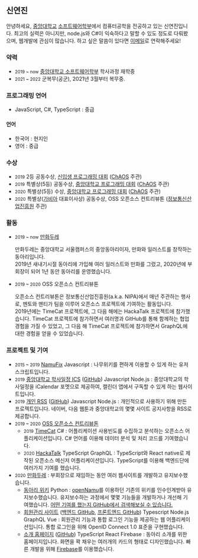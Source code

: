 <p></p>

## 신연진
안녕하세요, [중앙대학교](https://www.cau.ac.kr) [소프트웨어학부](https://cse.cau.ac.kr)에서 컴퓨터공학을 전공하고 있는 신연진입니다. 최고의 실력은 아니지만, node.js와 C#이 익숙하다고 말할 수 있도 정도로 다뤄봤으며, 웹개발에 관심이 많습니다. 하고 싶은 말씀이 있다면 [이메일](mailto:litehell@litehell.info)로 연락해주세요!

### 약력
 - <small>2019 ~ now</small> [중앙대학교 소프트웨어학부](https://cse.cau.ac.kr) 학사과정 재학중
 - <small>2021 ~ 2022</small> 군복무(공군), 2021년 3월부터 복무중.
    
### 프로그래밍 언어
 - JavaScript, C#, TypeScript : 중급
#### 언어
 - 한국어 : 현지인
 - 영어 : 중급

### 수상
 - <small>2019</small> 2등 공동수상, [신입생 프로그래밍 대회](https://www.acmicpc.net/contest/view/401) ([ChAOS](https://cauchaos.github.io) 주관)
 - <small>2019</small> 특별상(5등) 공동수상, [중앙대학교 프로그래밍 대회](https://www.acmicpc.net/contest/view/458) ([ChAOS](https://cauchaos.github.io) 주관)
 - <small>2020</small> 특별상(5등) 수상, [중앙대학교 프로그래밍 대회](https://www.acmicpc.net/contest/view/549) ([ChAOS](https://cauchaos.github.io) 주관)
 - <small>2020</small> 특별상([가비아](https://www.gabia.com) 대표이사상) 공동수상, OSS 오픈소스 컨트리뷰톤 ([정보통신산업진흥원](https://www.nipa.kr) 주관)

### 활동
 - <small>2019 ~ now</small> [만화두레](https://caumd.club)
    <p>만화두레는 중앙대학교 서울캠퍼스의 중앙동아리이자, 만화와 일러스트를 창작하는 동아리입니다.<br>2019년 새내기시절 동아리에 가입해 여러 일러스트와 만화를 그렸고, 2020년에 부회장이 되어 1년 동안 동아리를 운영했습니다.</p>
 - <small>2019 ~ 2020</small> OSS 오픈소스 컨트리뷰톤
    <p>오픈소스 컨트리뷰톤은 정보통신산업진흥원(a.k.a. NIPA)에서 매년 주관하는 행사로, 멘토와 멘티가 팀을 이루어 오픈소스 프로젝트에 기여하는 활동입니다.<br>
    2019년에는 TimeCat 프로젝트에, 그 다음 해에는 HackaTalk 프로젝트에 참가했습니다. TimeCat 프로젝트에 참가하면서 여러명과 GitHub를 통해 함께하는 협업 경험을 가질 수 있었고, 그 다음 해 TimeCat 프로젝트에 참가하면서 GraphQL에 대한 경험을 얻을 수 있었습니다.</p>

### 프로젝트 및 기여
 - <small>2015 ~ 2019</small> [NamuFix](https://github.com/litehell/NamuFix) <span class="tag">Javascript</span> : 나무위키를 편하게 이용할 수 있게 하는 유저스크립트입니다.
 - <small>2019</small> [중앙대학교 학사일정 ICS](https://caucalendar.online/) ([GitHub](https://github.com/LiteHell/caucalendar)) <span class="tag">Javascript</span> <span class="tag">Node.js</span> : 중앙대학교의 학사일정을 iCalendar 포멧으로 제공하여, 캘린더 앱에서 구독할 수 있게 하는 웹사이트입니다.
 - <small>2019</small> [개인 RSS](https://rss.litehell.info/) ([GitHub](https://github.com/LiteHell/personal_rss)) <span class="tag">Javascript</span> <span class="tag">Node.js</span> : 개인적으로 사용하기 위해 만든 프로젝트입니다. 네이버, 다음 웹툰과 중앙대학교의 몇몇 사이트 공지사항을 RSS로 제공합니다.
 - <small>2019 ~ 2020</small> [OSS 오픈소스 컨트리뷰톤](https://www.oss.kr/)
    - <small>2019</small> [TimeCat](https://github.com/iodes/TimeCat) <span class="tag">C#</span> : 어플리케이션 사용빈도를 수집하고 분석하는 오픈소스 어플리케이션입니다. C# 언어를 이용해 데이터 분석 및 처리 코드를 기여했습니다.
    - <small>2020</small> [HackaTalk](https://github.com/dooboolab/HackaTalk) <span class="tag">TypeScript</span> <span class="tag">GraphQL</span> : TypeScript와 React native로 제작된 오픈소스 메신저 어플리케이션입니다. TypeScript를 이용해 백엔드단에 여러가지 기여를 했습니다.
 - <small>2020</small> [만화두레](https://caumd.club/) : 부회장으로 재임하는 동안 여러 웹사이트를 개발하고 유지보수했습니다.
    - [동아리 위키](https://wiki.caumd.club) <span class="tag">Python</span> : [openNamu](https://wiki.caumd.club)를 이용하던 기존의 위키를 인수인계받아 유지보수했습니다. 유지보수하는 과정에서 몇몇 기능들을 개발하거나 개선해 기여했습니다. [어떤 기여를 했는지 GitHub에서 검색해보실 수 있습니다.](https://github.com/2du/openNAMU/pulls?q=is%3Apr+author%3Alitehell)
    - [회원관리 사이트](https://id.caumd.club) ([백엔드 GitHub](https://github.com/manhwadurae/manduid-backend), [프론트엔드 GitHub](https://github.com/manhwadurae/manduid-frontend)) <span class="tag">Typescript</span> <span class="tag">Node.js</span> <span class="tag">GraphQL</span> <span class="tag">Vue</span> : 회원관리 기능과 통합 로그인 기능을 제공하는 웹 어플리케이션입니다. 통합 로그인을 위해 OpenID Connect 1.0 표준을 구현했습니다.
    - [소개 홈페이지](https://github.com) ([GitHub](https://github.com/manhwadurae/fullcards)) <span class="tag">TypeScript</span> <span class="tag">React</span> <span class="tag">Firebase</span> : 동아리 소개를 위한 홈페이지입니다. 화면을 꽉 채우는 여러개의 카드의 형태로 디자인했습니다. 빠른 개발을 위해 [Firebase](https://firebase.google.com)를 이용했습니다.